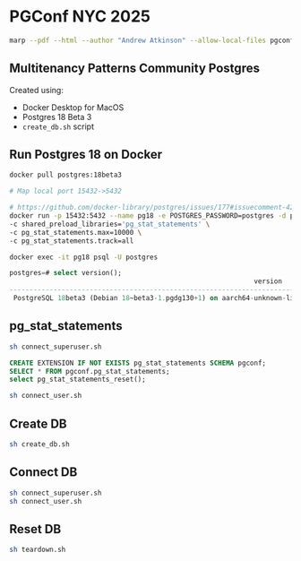 # PGConf NYC 2025

```sh
marp --pdf --html --author "Andrew Atkinson" --allow-local-files pgconf2025.md
```

## Multitenancy Patterns Community Postgres
Created using:
- Docker Desktop for MacOS
- Postgres 18 Beta 3
- `create_db.sh` script

## Run Postgres 18 on Docker
```sh
docker pull postgres:18beta3

# Map local port 15432->5432

# https://github.com/docker-library/postgres/issues/177#issuecomment-422053654
docker run -p 15432:5432 --name pg18 -e POSTGRES_PASSWORD=postgres -d postgres:18beta3 \
-c shared_preload_libraries='pg_stat_statements' \
-c pg_stat_statements.max=10000 \
-c pg_stat_statements.track=all

docker exec -it pg18 psql -U postgres
```
```sql
postgres=# select version();
                                                             version
----------------------------------------------------------------------------------------------------------------------------------
 PostgreSQL 18beta3 (Debian 18~beta3-1.pgdg130+1) on aarch64-unknown-linux-gnu, compiled by gcc (Debian 14.2.0-19) 14.2.0, 64-bit
```

## pg_stat_statements
```sh
sh connect_superuser.sh
```
```sql
CREATE EXTENSION IF NOT EXISTS pg_stat_statements SCHEMA pgconf;
SELECT * FROM pgconf.pg_stat_statements;
select pg_stat_statements_reset();
```
```sh
sh connect_user.sh
```

## Create DB
```sh
sh create_db.sh
```

## Connect DB
```sh
sh connect_superuser.sh
sh connect_user.sh
```

## Reset DB
```sh
sh teardown.sh
```
